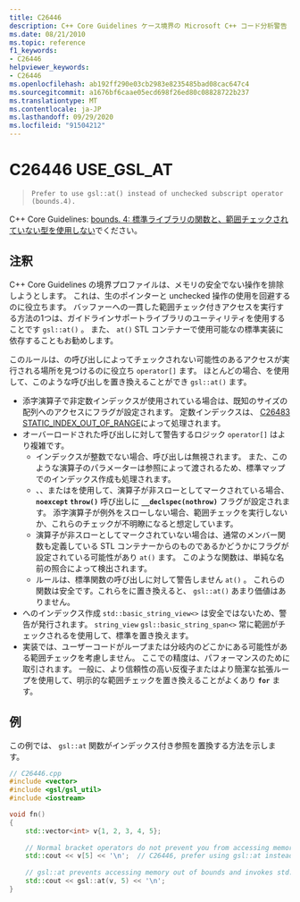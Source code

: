 ```yaml
---
title: C26446
description: C++ Core Guidelines ケース境界の Microsoft C++ コード分析警告 C26446。 4.
ms.date: 08/21/2010
ms.topic: reference
f1_keywords:
- C26446
helpviewer_keywords:
- C26446
ms.openlocfilehash: ab192ff290e03cb2983e8235485bad08cac647c4
ms.sourcegitcommit: a1676bf6caae05ecd698f26ed80c08828722b237
ms.translationtype: MT
ms.contentlocale: ja-JP
ms.lasthandoff: 09/29/2020
ms.locfileid: "91504212"
---
```

# <a name="c26446-use_gsl_at"></a>C26446 USE_GSL_AT

> `Prefer to use gsl::at() instead of unchecked subscript operator (bounds.4).`

C++ Core Guidelines: [bounds. 4: 標準ライブラリの関数と、範囲チェックされていない型を使用しない](https://github.com/isocpp/CppCoreGuidelines/blob/master/CppCoreGuidelines.md#probounds-bounds-safety-profile)でください。

## <a name="remarks"></a>注釈

C++ Core Guidelines の境界プロファイルは、メモリの安全でない操作を排除しようとします。 これは、生のポインターと unchecked 操作の使用を回避するのに役立ちます。 バッファーへの一貫した範囲チェック付きアクセスを実行する方法の1つは、ガイドラインサポートライブラリのユーティリティを使用することです `gsl::at()` 。 また、 `at()` STL コンテナーで使用可能なの標準実装に依存することもお勧めします。

このルールは、の呼び出しによってチェックされない可能性のあるアクセスが実行される場所を見つけるのに役立ち `operator[]` ます。 ほとんどの場合、を使用して、このような呼び出しを置き換えることができ `gsl::at()` ます。

- 添字演算子で非定数インデックスが使用されている場合は、既知のサイズの配列へのアクセスにフラグが設定されます。 定数インデックスは、 [C26483 STATIC_INDEX_OUT_OF_RANGE](c26483.md)によって処理されます。
- オーバーロードされた呼び出しに対して警告するロジック `operator[]` はより複雑です。
  - インデックスが整数でない場合、呼び出しは無視されます。 また、このような演算子のパラメーターは参照によって渡されるため、標準マップでのインデックス作成も処理されます。
  - 、、またはを使用して、演算子が非スローとしてマークされている場合、 **`noexcept`** **`throw()`** 呼び出しに **`__declspec(nothrow)`** フラグが設定されます。 添字演算子が例外をスローしない場合、範囲チェックを実行しないか、これらのチェックが不明瞭になると想定しています。
  - 演算子が非スローとしてマークされていない場合は、通常のメンバー関数も定義している STL コンテナーからのものであるかどうかにフラグが設定されている可能性があり `at()` ます。 このような関数は、単純な名前の照合によって検出されます。
  - ルールは、標準関数の呼び出しに対して警告しません `at()` 。 これらの関数は安全です。これらをに置き換えると、 `gsl::at()` あまり価値はありません。
- へのインデックス作成 `std::basic_string_view<>` は安全ではないため、警告が発行されます。 `string_view` `gsl::basic_string_span<>` 常に範囲がチェックされるを使用して、標準を置き換えます。
- 実装では、ユーザーコードがループまたは分岐内のどこかにある可能性がある範囲チェックを考慮しません。 ここでの精度は、パフォーマンスのために取引されます。 一般に、より信頼性の高い反復子またはより簡潔な拡張ループを使用して、明示的な範囲チェックを置き換えることがよくあり **`for`** ます。

## <a name="example"></a>例

この例では、 `gsl::at` 関数がインデックス付き参照を置換する方法を示します。

```cpp
// C26446.cpp
#include <vector>
#include <gsl/gsl_util>
#include <iostream>

void fn()
{
    std::vector<int> v{1, 2, 3, 4, 5};
  
    // Normal bracket operators do not prevent you from accessing memory out of bounds.
    std::cout << v[5] << '\n';  // C26446, prefer using gsl::at instead of using operator[].
  
    // gsl::at prevents accessing memory out of bounds and invokes std::terminate on access.
    std::cout << gsl::at(v, 5) << '\n';
}
```

